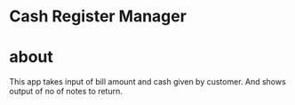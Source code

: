 # Cash Register Manager

# about
This app takes input of bill amount and cash given by customer. And shows output of no of notes to return.
